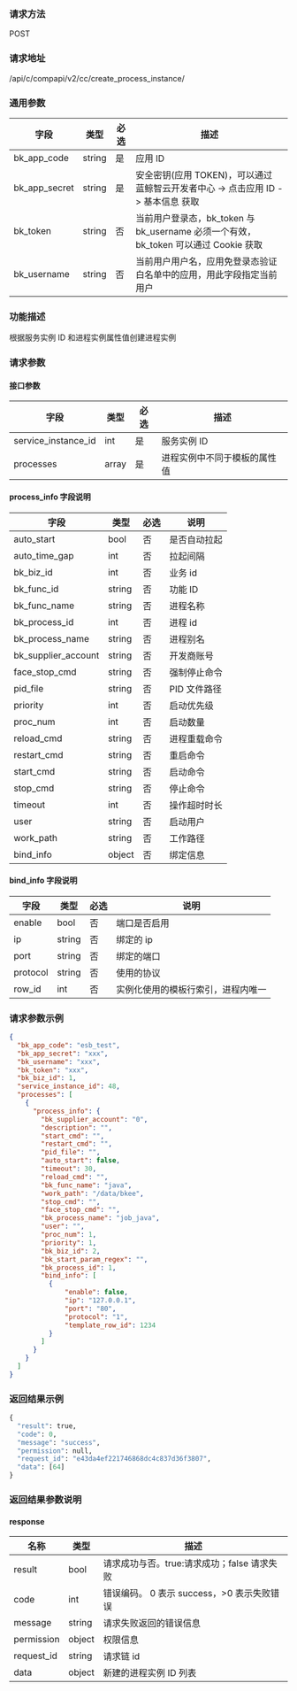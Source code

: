 
### 请求方法

POST


### 请求地址

/api/c/compapi/v2/cc/create_process_instance/


### 通用参数

| 字段 | 类型 | 必选 |  描述 |
|-----------|------------|--------|------------|
| bk_app_code  |  string    | 是 | 应用 ID     |
| bk_app_secret|  string    | 是 | 安全密钥(应用 TOKEN)，可以通过 蓝鲸智云开发者中心 -> 点击应用 ID -> 基本信息 获取 |
| bk_token     |  string    | 否 | 当前用户登录态，bk_token 与 bk_username 必须一个有效，bk_token 可以通过 Cookie 获取 |
| bk_username  |  string    | 否 | 当前用户用户名，应用免登录态验证白名单中的应用，用此字段指定当前用户 |


### 功能描述

根据服务实例 ID 和进程实例属性值创建进程实例

### 请求参数



#### 接口参数

| 字段                 |  类型      | 必选	   |  描述                 |
|----------------------|------------|--------|-----------------------|
| service_instance_id | int  | 是   | 服务实例 ID |
| processes            | array  | 是   | 进程实例中不同于模板的属性值 |

#### process_info 字段说明
| 字段|类型|必选|说明|
|---|---|---|---|
|auto_start|bool|否|是否自动拉起|
|auto_time_gap|int|否|拉起间隔|
|bk_biz_id|int|否|业务 id|
|bk_func_id|string|否|功能 ID|
|bk_func_name|string|否|进程名称|
|bk_process_id|int|否|进程 id|
|bk_process_name|string|否|进程别名|__
|bk_supplier_account|string|否|开发商账号|
|face_stop_cmd|string|否|强制停止命令|
|pid_file|string|否|PID 文件路径|
|priority|int|否|启动优先级|
|proc_num|int|否|启动数量|
|reload_cmd|string|否|进程重载命令|
|restart_cmd|string|否|重启命令|
|start_cmd|string|否|启动命令|
|stop_cmd|string|否|停止命令|
|timeout|int|否|操作超时时长|
|user|string|否|启动用户|
|work_path|string|否|工作路径|
|bind_info|object|否|绑定信息|

#### bind_info 字段说明
| 字段|类型|必选|说明|
|---|---|---|---|
|enable|bool|否|端口是否启用|
|ip|string|否|绑定的 ip|
|port|string|否|绑定的端口|
|protocol|string|否|使用的协议|
|row_id|int|否|实例化使用的模板行索引，进程内唯一|

### 请求参数示例

```json
{
  "bk_app_code": "esb_test",
  "bk_app_secret": "xxx",
  "bk_username": "xxx",
  "bk_token": "xxx",
  "bk_biz_id": 1,
  "service_instance_id": 48,
  "processes": [
    {
      "process_info": {
        "bk_supplier_account": "0",
        "description": "",
        "start_cmd": "",
        "restart_cmd": "",
        "pid_file": "",
        "auto_start": false,
        "timeout": 30,
        "reload_cmd": "",
        "bk_func_name": "java",
        "work_path": "/data/bkee",
        "stop_cmd": "",
        "face_stop_cmd": "",
        "bk_process_name": "job_java",
        "user": "",
        "proc_num": 1,
        "priority": 1,
        "bk_biz_id": 2,
        "bk_start_param_regex": "",
        "bk_process_id": 1,
        "bind_info": [
          {
              "enable": false,
              "ip": "127.0.0.1",
              "port": "80",
              "protocol": "1",
              "template_row_id": 1234
          }
        ]
      }
    }
  ]
}
```

### 返回结果示例

```python
{
  "result": true,
  "code": 0,
  "message": "success",
  "permission": null,
  "request_id": "e43da4ef221746868dc4c837d36f3807",
  "data": [64]
}
```

### 返回结果参数说明

#### response

| 名称  | 类型  | 描述 |
|---|---|---|
| result | bool | 请求成功与否。true:请求成功；false 请求失败 |
| code | int | 错误编码。 0 表示 success，>0 表示失败错误 |
| message | string | 请求失败返回的错误信息 |
| permission    | object | 权限信息    |
| request_id    | string | 请求链 id    |
| data | object | 新建的进程实例 ID 列表 |